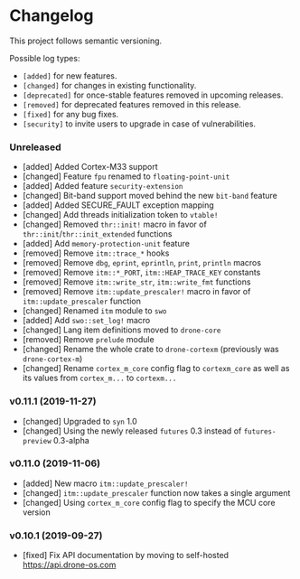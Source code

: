 # Changelog

This project follows semantic versioning.

Possible log types:

- `[added]` for new features.
- `[changed]` for changes in existing functionality.
- `[deprecated]` for once-stable features removed in upcoming releases.
- `[removed]` for deprecated features removed in this release.
- `[fixed]` for any bug fixes.
- `[security]` to invite users to upgrade in case of vulnerabilities.

### Unreleased

- [added] Added Cortex-M33 support
- [changed] Feature `fpu` renamed to `floating-point-unit`
- [added] Added feature `security-extension`
- [changed] Bit-band support moved behind the new `bit-band` feature
- [added] Added SECURE_FAULT exception mapping
- [changed] Add threads initialization token to `vtable!`
- [changed] Removed `thr::init!` macro in favor of
  `thr::init`/`thr::init_extended` functions
- [added] Add `memory-protection-unit` feature
- [removed] Remove `itm::trace_*` hooks
- [removed] Remove `dbg`, `eprint`, `eprintln`, `print`, `println` macros
- [removed] Remove `itm::*_PORT`, `itm::HEAP_TRACE_KEY` constants
- [removed] Remove `itm::write_str`, `itm::write_fmt` functions
- [removed] Remove `itm::update_prescaler!` macro in favor of
  `itm::update_prescaler` function
- [changed] Renamed `itm` module to `swo`
- [added] Add `swo::set_log!` macro
- [changed] Lang item definitions moved to `drone-core`
- [removed] Remove `prelude` module
- [changed] Rename the whole crate to `drone-cortexm` (previously was
  `drone-cortex-m`)
- [changed] Rename `cortex_m_core` config flag to `cortexm_core` as well as its
  values from `cortex_m...` to `cortexm...`

### v0.11.1 (2019-11-27)

- [changed] Upgraded to `syn` 1.0
- [changed] Using the newly released `futures` 0.3 instead of `futures-preview`
  0.3-alpha

### v0.11.0 (2019-11-06)

- [added] New macro `itm::update_prescaler!`
- [changed] `itm::update_prescaler` function now takes a single argument
- [changed] Using `cortex_m_core` config flag to specify the MCU core version

### v0.10.1 (2019-09-27)

- [fixed] Fix API documentation by moving to self-hosted https://api.drone-os.com
